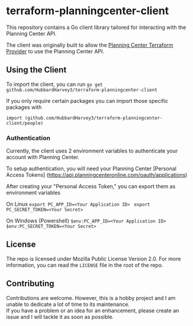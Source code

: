 # terraform-planningcenter-client
This repository contains a Go client library tailored for interacting with the Planning Center API.

The client was originally built to allow the [Planning Center Terraform Provider](https://github.com/HubbardHarvey3/terraform-provider-planningcenter) to use the Planning Center API.

## Using the Client

To import the client, you can run
`go get github.com/HubbardHarvey3/terraform-planningcenter-client`

If you only require certain packages you can import those specific packages with

`import (github.com/HubbardHarvey3/terraform-planningcenter-client/people)`

### Authentication

Currently, the client uses 2 environment variables to authenticate your account with Planning Center.

To setup authentication, you will need your Planning Center [Personal Access Tokens] (https://api.planningcenteronline.com/oauth/applications)

After creating your "Personal Access Token," you can export them as environment variables

On Linux
`export PC_APP_ID=<Your Application ID> `
`export PC_SECRET_TOKEN=<Your Secret>`

On Windows (Powershell)
`$env:PC_APP_ID=<Your Application ID> `
`$env:PC_SECRET_TOKEN=<Your Secret>`

## License

The repo is licensed under Mozilla Public License Version 2.0.  For more information, you can read the `LICENSE` file in the root of the repo.

## Contributing

Contributions are welcome.  However, this is a hobby project and I am unable to dedicate a lot of time to its maintenance.  
If you have a problem or an idea for an enhancement, please create an issue and I will tackle it as soon as possible.

